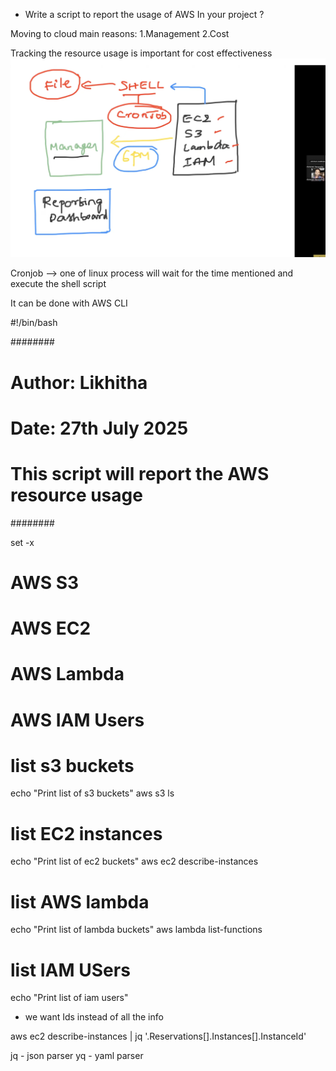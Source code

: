 * Write a  script to report the usage of AWS In your project ?

Moving to cloud main reasons:
1.Management   2.Cost

Tracking the resource usage is important for cost effectiveness
![alt text](image-35.png)

Cronjob --> one of linux process will wait for the time mentioned and execute the shell script

It can be done with AWS CLI

#!/bin/bash

########
# Author: Likhitha
# Date: 27th July 2025

# This script will report the AWS resource usage
########

set -x


# AWS S3
# AWS EC2
# AWS Lambda
# AWS IAM Users

# list s3 buckets
echo "Print list of s3 buckets"
aws s3 ls

# list EC2 instances
echo "Print list of ec2 buckets"
aws ec2  describe-instances


# list AWS lambda
echo "Print list of lambda buckets"
aws lambda list-functions


# list IAM USers
echo "Print list of iam users"


* we want Ids instead of all the info

aws ec2 describe-instances | jq  '.Reservations[].Instances[].InstanceId'


jq - json parser
yq - yaml parser